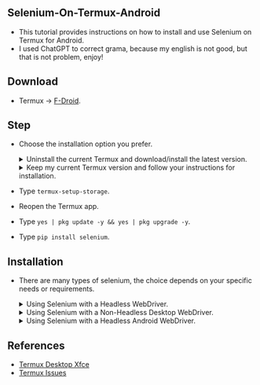 Selenium-On-Termux-Android
--------------------------

- This tutorial provides instructions on how to install and use Selenium on Termux for Android.
- I used ChatGPT to correct grama, because my english is not good, but that is not problem, enjoy!

Download
--------

- Termux -> [F-Droid](https://f-droid.org/packages/com.termux/).

Step
-----

- Choose the installation option you prefer.

  <details>
  <summary>Uninstall the current Termux and download/install the latest version.</summary>

  - Uninstall the current Termux app.
  - Install the new Termux app downloaded from F-Droid.
  - Open the Termux app.

  </details>

  <details>
  <summary>Keep my current Termux version and follow your instructions for installation.</summary>

  - Open the Termux app.

  </details>

- Type `termux-setup-storage`.
- Reopen the Termux app.
- Type `yes | pkg update -y && yes | pkg upgrade -y`.
- Type `pip install selenium`.

Installation
------------

- There are many types of selenium, the choice depends on your specific needs or requirements.

  <details>
  <summary>Using Selenium with a Headless WebDriver.</summary>

    - **Advantages:** `Instead of complex installations, just use the 'pkg' command`.
    - **Disadvantages:** `This does not have a GUI or 'graphical user interface'`.

    <ul>

    <li>
    <details>
    <summary>Chrome</summary>

    ### Required Libraries
    ```
    yes | pkg install x11-repo -y
    yes | pkg install tur-repo -y
    yes | pkg install chromium -y
    ```

    ### Example Chrome Headless
    ```
    from selenium import webdriver
    options = webdriver.ChromeOptions()
    options.add_argument("--headless=new")
    driver = webdriver.Chrome(options=options)
    driver.get("https://www.google.com")
    driver.save_screenshot("/sdcard/download/screenshot.png")
    driver.quit()
    ```

    </details>
    </li>

    <li>
    <details>
    <summary>Firefox</summary>

    ### Required Libraries
    ```
    yes | pkg install x11-repo -y
    yes | pkg install firefox -y
    yes | pkg install geckodriver -y
    ```

    ### Example Firefox Headless
    ```
    from selenium import webdriver
    options = webdriver.FirefoxOptions()
    options.add_argument("--headless")
    driver = webdriver.Firefox(options=options)
    driver.get("https://www.google.com")
    driver.save_screenshot("/sdcard/download/screenshot.png")
    driver.quit()
    ```

    </details>
    </li>

    </ul>
  </details>

  <details>
  <summary>Using Selenium with a Non-Headless Desktop WebDriver.</summary>

    - **Advantages:** `Why 'Desktop'? Just try it, you will know why, this install only need to download a few additional things, it's not difficult at all`.
    - **Disadvantages:** `However, this still doesn't reach my goal. If you need to use Selenium to control Chrome or Firefox (Android), please follow the instructions below`.

    <ul>

    <li>
    <details>
    <summary>Install VNC Server.</summary>

    - Type `curl -sLf https://raw.githubusercontent.com/Yisus7u7/termux-desktop-xfce/main/boostrap.sh | bash`.
    - Start the VNC server by typing `vncserver -listen tcp`, for first time you will see it show something like `New 'localhost:1 ()' desktop is localhost:1`, then `localhost:1` is your display ip address.
    - You can download VNC Viewer from CH Play to view your webdriver, just use `localhost:1` as the ip address.

    </details>
    </li>

    <li>
    <details>
    <summary>Chrome</summary>

    ### Required Libraries
    ```
    yes | pkg install x11-repo -y
    yes | pkg install tur-repo -y
    yes | pkg install chromium -y
    ```

    ### Example Non-headless Chrome
    ```
    from selenium import webdriver
    options = webdriver.ChromeOptions()
    options.add_argument("--display=:1") # localhost:1 -> display ID = 1
    driver = webdriver.Chrome(options=options)
    driver.get("https://www.google.com")
    driver.save_screenshot("/sdcard/download/screenshot.png")
    driver.quit()
    ```

    </details>
    </li>

    <li>
    <details>
    <summary>Firefox</summary>

    ### Required Libraries
    ```
    yes | pkg install x11-repo -y
    yes | pkg install firefox -y
    yes | pkg install geckodriver -y
    ```

    ### Example Non-headless Firefox
    ```
    from selenium import webdriver
    options = webdriver.FirefoxOptions()
    options.add_argument("--display=:1") # localhost:1 -> display ID = 1
    driver = webdriver.Firefox(options=options)
    driver.get("https://www.google.com")
    driver.save_screenshot("/sdcard/download/screenshot.png")
    driver.quit()
    ```

    </details>
    </li>

    </ul>
  </details>

  <details>
  <summary>Using Selenium with a Headless Android WebDriver.</summary>

  - Special thanks to [@mauro199304](https://github.com/mauro199304), [@remo7777](https://github.com/remo7777/), [@lzhiyong](https://github.com/lzhiyong) for this tutorial.
  - Tested on Android 9. You can also use commands like `adb install app.apk` without errors.
  - Some devices like OPPO (my current phone) may not be able to use this method due to insufficient permissions for adb (must root). In such cases, please choose either option 1 or 2 instead.

    [Image](https://github.com/luanon404/Selenium-On-Termux-Android/assets/71830807/07e21df5-a0fd-41cd-b84a-76b3c2d5433f)

    ### Requirements
    - PC/Laptop to activate adb ***(If you turn off or restart your device, you must do this again)***.

    ### Required Libraries
    ```
    yes | pkg install wget -y
    cd $HOME
    wget https://github.com/Lzhiyong/termux-ndk/releases/download/android-sdk/android-sdk-aarch64.zip
    unzip android-sdk-aarch64.zip -d android-sdk
    rm -r android-sdk-aarch64.zip
    echo "export ANDROID_HOME=$HOME/android-sdk" >> $HOME/.bashrc
    echo "export PATH=$PATH:$ANDROID_HOME/tools:$ANDROID_HOME/tools/bin:$ANDROID_HOME/platform-tools" >> $HOME/.bashrc
    ```

    - After that, close Termux and open it again ***(Make sure you killed all sessions)***.

    ### Step
    - Go to Settings.
    - Find Developer Mode.
    - Enable Developer Mode.
    - Enable USB connect.
    - Connect your phone to PC/Laptop using a USB cable.
    - On PC/Laptop, open the shell with administrator privileges.
    - Type `Get-ExecutionPolicy`.
    - If it returns `Restricted`, then type `Set-ExecutionPolicy AllSigned` or `Set-ExecutionPolicy Bypass -Scope Process`.
    - Type `Set-ExecutionPolicy Bypass -Scope Process -Force; [System.Net.ServicePointManager]::SecurityProtocol = [System.Net.ServicePointManager]::SecurityProtocol -bor 3072; iex ((New-Object System.Net.WebClient).DownloadString('https://community.chocolatey.org/install.ps1'))`.
    - After installing Choco, type `choco install adb`.
    - Open the command prompt, type `adb devices`.
    - \** Just run this to allow termux write secure setting `adb shell pm grant com.termux android.permission.WRITE_SECURE_SETTINGS`.
    - From now on, you can unplug the USB cable connecting to the PC/Laptop.
    - Type `adb devices`. If you see something like IPv4, then type `adb kill-server`.
    - Make sure you only see `emulator-5554` from list.
    - Try running this test Python script (Chrome). For Firefox, it seems that you need to download the driver from [this link](https://github.com/mozilla/geckodriver/releases/tag/v0.33.0). I'm not sure about the installation process, but I will update you later.

      ```
      from selenium import webdriver
      chrome_options = webdriver.ChromeOptions()
      chrome_options.add_experimental_option("androidPackage", "com.android.chrome")
      driver = webdriver.Chrome(options=chrome_options)
      driver.get("https://www.google.com")
      print("Page title:", driver.title)
      driver.quit()
      ```

    <details>
    <summary>Error Handling Solution.</summary>

    - **Missing java library:**
      - This indicates that you need to install Java.
      - Step
        ```
        cd $HOME
        wget https://github.com/lzhiyong/termux-ndk/releases/download/openjdk/openjdk-11.0.12-aarch64.zip
        unzip openjdk-11.0.12-aarch64.zip -d openjdk-11.0.12
        rm -r openjdk-11.0.12-aarch64.zip
        echo "export PATH=$PATH:$HOME/openjdk-11.0.12/bin" >> $HOME/.bashrc
        echo "export JAVA_HOME=$HOME/openjdk-11.0.12" >> $HOME/.bashrc
        ```

    - **ADB clearing user data is forbidden:**
      - This indicates that you need to root device.
      - Step
        ```
        There are many tutorial about root, but I don't recommend doing that, use option 1 or 2 instead.
        ```

  </details>

References
----------

- [Termux Desktop Xfce](https://github.com/Yisus7u7/termux-desktop-xfce)
- [Termux Issues](https://github.com/termux/termux-packages/issues/2149)
